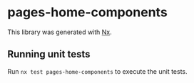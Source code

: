 # pages-home-components

This library was generated with [Nx](https://nx.dev).

## Running unit tests

Run `nx test pages-home-components` to execute the unit tests.
